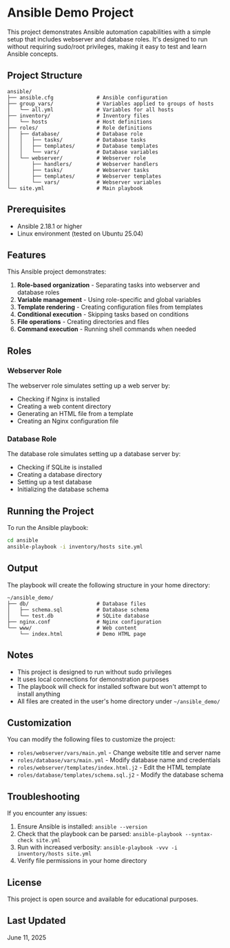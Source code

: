 # Ansible Demo Project

This project demonstrates Ansible automation capabilities with a simple setup that includes webserver and database roles. It's designed to run without requiring sudo/root privileges, making it easy to test and learn Ansible concepts.

## Project Structure

```
ansible/
├── ansible.cfg              # Ansible configuration
├── group_vars/              # Variables applied to groups of hosts
│   └── all.yml              # Variables for all hosts
├── inventory/               # Inventory files
│   └── hosts                # Host definitions
├── roles/                   # Role definitions
│   ├── database/            # Database role
│   │   ├── tasks/           # Database tasks
│   │   ├── templates/       # Database templates
│   │   └── vars/            # Database variables
│   └── webserver/           # Webserver role
│       ├── handlers/        # Webserver handlers
│       ├── tasks/           # Webserver tasks
│       ├── templates/       # Webserver templates
│       └── vars/            # Webserver variables
└── site.yml                 # Main playbook
```

## Prerequisites

- Ansible 2.18.1 or higher
- Linux environment (tested on Ubuntu 25.04)

## Features

This Ansible project demonstrates:

1. **Role-based organization** - Separating tasks into webserver and database roles
2. **Variable management** - Using role-specific and global variables
3. **Template rendering** - Creating configuration files from templates
4. **Conditional execution** - Skipping tasks based on conditions
5. **File operations** - Creating directories and files
6. **Command execution** - Running shell commands when needed

## Roles

### Webserver Role

The webserver role simulates setting up a web server by:

- Checking if Nginx is installed
- Creating a web content directory
- Generating an HTML file from a template
- Creating an Nginx configuration file

### Database Role

The database role simulates setting up a database server by:

- Checking if SQLite is installed
- Creating a database directory
- Setting up a test database
- Initializing the database schema

## Running the Project

To run the Ansible playbook:

```bash
cd ansible
ansible-playbook -i inventory/hosts site.yml
```

## Output

The playbook will create the following structure in your home directory:

```
~/ansible_demo/
├── db/                      # Database files
│   ├── schema.sql           # Database schema
│   └── test.db              # SQLite database
├── nginx.conf               # Nginx configuration
└── www/                     # Web content
    └── index.html           # Demo HTML page
```

## Notes

- This project is designed to run without sudo privileges
- It uses local connections for demonstration purposes
- The playbook will check for installed software but won't attempt to install anything
- All files are created in the user's home directory under `~/ansible_demo/`

## Customization

You can modify the following files to customize the project:

- `roles/webserver/vars/main.yml` - Change website title and server name
- `roles/database/vars/main.yml` - Modify database name and credentials
- `roles/webserver/templates/index.html.j2` - Edit the HTML template
- `roles/database/templates/schema.sql.j2` - Modify the database schema

## Troubleshooting

If you encounter any issues:

1. Ensure Ansible is installed: `ansible --version`
2. Check that the playbook can be parsed: `ansible-playbook --syntax-check site.yml`
3. Run with increased verbosity: `ansible-playbook -vvv -i inventory/hosts site.yml`
4. Verify file permissions in your home directory

## License

This project is open source and available for educational purposes.

## Last Updated

June 11, 2025
